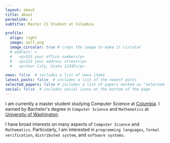 ```yaml
---
layout: about
title: about
permalink: /
subtitle: Master CS Student at Columbia

profile:
  align: right
  image: self.png
  image_circular: true # crops the image to make it circular
  # address: >
  #   <p>555 your office number</p>
  #   <p>123 your address street</p>
  #   <p>Your City, State 12345</p>

news: false  # includes a list of news items
latest_posts: false  # includes a list of the newest posts
selected_papers: false # includes a list of papers marked as "selected={true}"
social: false  # includes social icons at the bottom of the page
---
```



I am currently a master student studying Computer Science at [Columbia](https://cs.columbia.edu). I earned by Bachelor's degree in `Computer Science` and `Mathematics` at [University of Washington](https://www.washington.edu).

I have broad interests on many aspects of `Computer Science` and `Mathematics`. Particularly, I am interested in `programming languages`, `formal verification`, `distributed system`, and `software systems`.



<!-- Link to your social media connections, too. This theme is set up to use [Font Awesome icons](http://fortawesome.github.io/Font-Awesome/) and [Academicons](https://jpswalsh.github.io/academicons/), like the ones below. Add your Facebook, Twitter, LinkedIn, Google Scholar, or just disable all of them. -->

